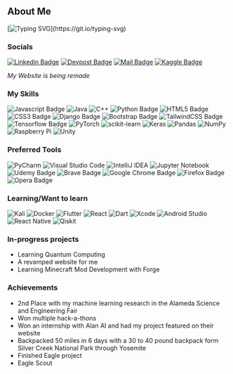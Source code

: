 ## About Me

[![Typing SVG](https://readme-typing-svg.herokuapp.com?font=Silkscreen&size=30&pause=500&color=F7701F&width=520&lines=Hi+there%2C+I+am+Kartik.;I+major+in+CS+at+UT+Austin.;I+am+interested+in...;Machine+Learning;Web+and+App+Dev;Quantum+Computing;and+Math.)](https://git.io/typing-svg)
### Socials
[![Linkedin Badge](https://img.shields.io/badge/-LinkedIn-0e76a8?style=flat&labelColor=0e76a8&logo=linkedin&logoColor=white)](https://www.linkedin.com/in/kartik-pulipati/)
[![ Devpost Badge](https://img.shields.io/badge/-Devpost-43e6e8?style=flat&labelColor=43e6e8)](https://devpost.com/kartik-pulipati)
[![Mail Badge](https://img.shields.io/badge/-Email-c0392b?style=flat&labelColor=c0392b&logo=gmail&logoColor=white)](mailto:kartik.pulipati@gmail.com)
[![ Kaggle Badge](https://img.shields.io/badge/-Kaggle-20BEFF?style=flat&labelColor=20BEFF)](https://www.kaggle.com/kartikpulipati)

*My Website is being remade*

### My Skills
![Javascript Badge](https://img.shields.io/badge/-Javascript-F0DB4F?style=for-the-badge&labelColor=black&logo=javascript&logoColor=F0DB4F)
![Java](https://img.shields.io/badge/java-%23ED8B00.svg?style=for-the-badge&logo=java&logoColor=white)
![C++](https://img.shields.io/badge/c++-%2300599C.svg?style=for-the-badge&logo=c%2B%2B&logoColor=white)
![Python Badge](https://img.shields.io/badge/-Python-007acc?style=for-the-badge&labelColor=black&logo=python&logoColor=007acc)
![HTML5 Badge](https://img.shields.io/badge/-HTML5-66ff00?style=for-the-badge&labelColor=black&logo=HTML5&logoColor=66ff00)
![CSS3 Badge](https://img.shields.io/badge/-CSS3-FFA500?style=for-the-badge&labelColor=black&logo=CSS3&logoColor=FFA500)
![Django Badge](https://img.shields.io/badge/-django-092E20?style=for-the-badge&labelColor=black&logo=django&logoColor=white)
![Bootstrap Badge](https://img.shields.io/badge/Bootstrap-563D7C?style=for-the-badge&logo=bootstrap&logoColor=white)
![TailwindCSS Badge](https://img.shields.io/badge/Tailwind_CSS-38B2AC?style=for-the-badge&logo=tailwind-css&logoColor=white)
![Tensorflow Badge](https://img.shields.io/badge/TensorFlow-FF6F00?style=for-the-badge&logo=tensorflow&logoColor=white)
![PyTorch](https://img.shields.io/badge/PyTorch-%23EE4C2C.svg?style=for-the-badge&logo=PyTorch&logoColor=white)
![scikit-learn](https://img.shields.io/badge/scikit--learn-%23F7931E.svg?style=for-the-badge&logo=scikit-learn&logoColor=white)
![Keras](https://img.shields.io/badge/Keras-%23D00000.svg?style=for-the-badge&logo=Keras&logoColor=white)
![Pandas](https://img.shields.io/badge/pandas-%23150458.svg?style=for-the-badge&logo=pandas&logoColor=white)
![NumPy](https://img.shields.io/badge/numpy-%23013243.svg?style=for-the-badge&logo=numpy&logoColor=white)
![Raspberry Pi](https://img.shields.io/badge/-RaspberryPi-C51A4A?style=for-the-badge&logo=Raspberry-Pi)
![Unity](https://img.shields.io/badge/unity-%23000000.svg?style=for-the-badge&logo=unity&logoColor=white)

### Preferred Tools
![PyCharm](https://img.shields.io/badge/pycharm-143?style=for-the-badge&logo=pycharm&logoColor=black&color=black&labelColor=green)
![Visual Studio Code](https://img.shields.io/badge/Visual%20Studio%20Code-0078d7.svg?style=for-the-badge&logo=visual-studio-code&logoColor=white)
![IntelliJ IDEA](https://img.shields.io/badge/IntelliJIDEA-000000.svg?style=for-the-badge&logo=intellij-idea&logoColor=white)
![Jupyter Notebook](https://img.shields.io/badge/jupyter-%23FA0F00.svg?style=for-the-badge&logo=jupyter&logoColor=white)
![Udemy Badge](https://img.shields.io/badge/Udemy-EC5252?style=for-the-badge&logo=Udemy&logoColor=white)
![Brave Badge](https://img.shields.io/badge/Brave-FF1B2D?style=for-the-badge&logo=Brave&logoColor=white)
![Google Chrome Badge](https://img.shields.io/badge/Google_chrome-4285F4?style=for-the-badge&logo=Google-chrome&logoColor=white)
![Firefox Badge](https://img.shields.io/badge/Firefox_Browser-FF7139?style=for-the-badge&logo=Firefox-Browser&logoColor=white)
![Opera Badge](https://img.shields.io/badge/Opera-FF1B2D?style=for-the-badge&logo=Opera&logoColor=white)

### Learning/Want to learn
![Kali](https://img.shields.io/badge/Kali-268BEE?style=for-the-badge&logo=kalilinux&logoColor=white)
![Docker](https://img.shields.io/badge/docker-%230db7ed.svg?style=for-the-badge&logo=docker&logoColor=white)
![Flutter](https://img.shields.io/badge/Flutter-%2302569B.svg?style=for-the-badge&logo=Flutter&logoColor=white)
![React](https://img.shields.io/badge/react-%2320232a.svg?style=for-the-badge&logo=react&logoColor=%2361DAFB)
![Dart](https://img.shields.io/badge/dart-%230175C2.svg?style=for-the-badge&logo=dart&logoColor=white)
![Xcode](https://img.shields.io/badge/Xcode-007ACC?style=for-the-badge&logo=Xcode&logoColor=white)
![Android Studio](https://img.shields.io/badge/Android%20Studio-3DDC84.svg?style=for-the-badge&logo=android-studio&logoColor=white)
![React Native](https://img.shields.io/badge/react_native-%2320232a.svg?style=for-the-badge&logo=react&logoColor=%2361DAFB)
![Qiskit](https://img.shields.io/badge/Qiskit-%236929C4.svg?style=for-the-badge&logo=Qiskit&logoColor=white)

### In-progress projects
- Learning Quantum Computing
- A revamped website for me
- Learning Minecraft Mod Development with Forge

### Achievements
- 2nd Place with my machine learning research in the Alameda Science and Engineering Fair
- Won multiple hack-a-thons
- Won an internship with Alan AI and had my project featured on their website
- Backpacked 50 miles in 6 days with a 30 to 40 pound backpack form Silver Creek National Park through Yosemite
- Finished Eagle project
- Eagle Scout
